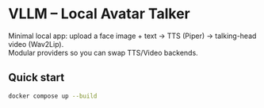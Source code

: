 # VLLM – Local Avatar Talker

Minimal local app: upload a face image + text → TTS (Piper) → talking-head video (Wav2Lip).  
Modular providers so you can swap TTS/Video backends.

## Quick start
```bash
docker compose up --build
